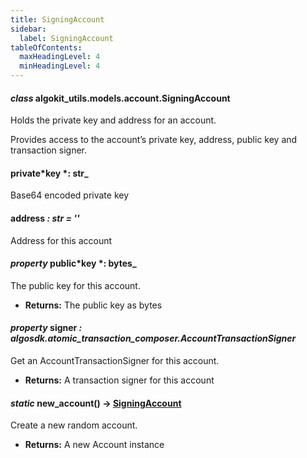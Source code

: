 ```yaml
---
title: SigningAccount
sidebar:
  label: SigningAccount
tableOfContents:
  maxHeadingLevel: 4
  minHeadingLevel: 4
---
```


#### _class_ algokit_utils.models.account.SigningAccount

Holds the private key and address for an account.

Provides access to the account’s private key, address, public key and transaction signer.

#### private*key *: str\_

Base64 encoded private key

#### address _: str_ _= ''_

Address for this account

#### _property_ public*key *: bytes\_

The public key for this account.

- **Returns:**
  The public key as bytes

#### _property_ signer _: algosdk.atomic_transaction_composer.AccountTransactionSigner_

Get an AccountTransactionSigner for this account.

- **Returns:**
  A transaction signer for this account

#### _static_ new_account() → [SigningAccount](#algokit_utils.models.account.SigningAccount)

Create a new random account.

- **Returns:**
  A new Account instance
